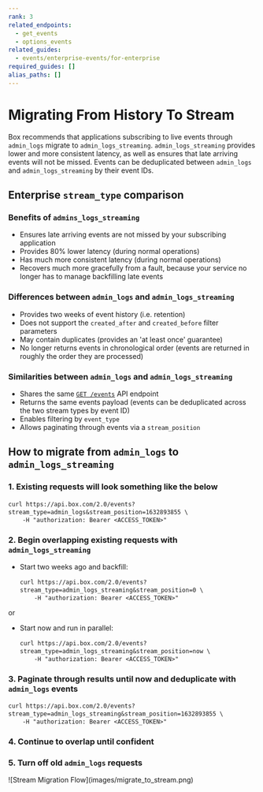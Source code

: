 ```yaml
---
rank: 3
related_endpoints:
  - get_events
  - options_events
related_guides:
  - events/enterprise-events/for-enterprise
required_guides: []
alias_paths: []
---
```


# Migrating From History To Stream

Box recommends that applications subscribing to live events through
`admin_logs` migrate to `admin_logs_streaming`. `admin_logs_streaming` provides
lower and more consistent latency, as well as ensures that late arriving
events will not be missed. Events can be deduplicated between `admin_logs` and
`admin_logs_streaming` by their event IDs.

## Enterprise `stream_type` comparison

### Benefits of `admins_logs_streaming`

- Ensures late arriving events are not missed by your subscribing application
- Provides 80% lower latency (during normal operations)
- Has much more consistent latency (during normal operations)
- Recovers much more gracefully from a fault, because your service no longer has to manage backfilling late events

### Differences between `admin_logs` and `admin_logs_streaming`

- Provides two weeks of event history (i.e. retention)
- Does not support the `created_after` and `created_before` filter parameters
- May contain duplicates (provides an 'at least once' guarantee)
- No longer returns events in chronological order (events are returned in roughly the order they are processed)

### Similarities between `admin_logs` and `admin_logs_streaming`

- Shares the same [`GET /events`][events-api] API endpoint
- Returns the same events payload (events can be deduplicated across the two stream types by event ID)
- Enables filtering by `event_type`
- Allows paginating through events via a `stream_position`

## How to migrate from `admin_logs` to `admin_logs_streaming`

### 1. Existing requests will look something like the below

```curl
curl https://api.box.com/2.0/events?stream_type=admin_logs&stream_position=1632893855 \
    -H "authorization: Bearer <ACCESS_TOKEN>"
```

### 2. Begin overlapping existing requests with `admin_logs_streaming`

- Start two weeks ago and backfill:

    ```curl
    curl https://api.box.com/2.0/events?stream_type=admin_logs_streaming&stream_position=0 \
        -H "authorization: Bearer <ACCESS_TOKEN>"
    ```

or

- Start now and run in parallel:

    ```curl
    curl https://api.box.com/2.0/events?stream_type=admin_logs_streaming&stream_position=now \
        -H "authorization: Bearer <ACCESS_TOKEN>"
    ```

### 3. Paginate through results until now and deduplicate with `admin_logs` events

```curl
curl https://api.box.com/2.0/events?stream_type=admin_logs_streaming&stream_position=1632893855 \
    -H "authorization: Bearer <ACCESS_TOKEN>"
```

### 4. Continue to overlap until confident

### 5. Turn off old `admin_logs` requests

<ImageFrame center shadow border>
![Stream Migration Flow](images/migrate_to_stream.png)
</ImageFrame>

[events-api]: e://events
